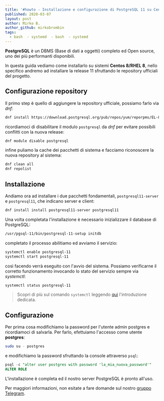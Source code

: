 ```yaml
---
title: '#howto - Installazione e configurazione di PostgreSQL 11 su Centos 8/RHEL 8'
published: 2020-03-07
layout: post
author: Mirko B.
author_github: mirkobrombin
tags:
  - bash  - systemd  - bash  - systemd
---
```

**PostgreSQL** è un DBMS (Base di dati a oggetti) completo ed Open source, uno dei più performanti disponibili.

In questa guida vediamo come installarlo su sistemi **Centos 8/RHEL 8**, nello specifico andremo ad installare la release 11 sfruttando le repository ufficiali del progetto.

## Configurazione repository
Il primo step è quello di aggiungere la repository ufficiale, possiamo farlo via *dnf*:
```bash
dnf install https://download.postgresql.org/pub/repos/yum/reporpms/EL-8-x86_64/pgdg-redhat-repo-latest.noarch.rpm
```
ricordiamoci di disabilitare il modulo `postgresql` da *dnf* per evitare possibili conflitti con la nuova release:
```bash
dnf module disable postgresql
```
infine puliamo la cache dei pacchetti di sistema e facciamo riconoscere la nuova repository al sistema:
```bash
dnf clean all
dnf repolist
```

## Installazione
Andiamo ora ad installare i due pacchetti fondamentali, `postgresql11-server` e `postgresql11`, che indicano server e client:
```bash
dnf install install postgresql11-server postgresql11
```
Una volta completata l'installazione è necessario inizializzare il database di PostgreSQL:
```bash
/usr/pgsql-11/bin/postgresql-11-setup initdb
```
completato il processo abilitiamo ed avviamo il servizio:
```bash
systemctl enable postgresql-11
systemctl start postgresql-11
```
così facendo verrà eseguito con l'avvio del sistema. Possiamo verificarne il corretto funzionamento invocando lo stato del servizio sempre via *systemctl*:
```bash
systemctl status postgresql-11
```
> Scopri di più sul comando `systemctl` leggendo <a href="https://linuxhub.it/articles/howto-introduzione-a-systemd">qui</a> l'introduzione dedicata.

## Configurazione
Per prima cosa modifichiamo la password per l'utente admin postgres e ricordiamoci di salvarla. Per farlo, efettuiamo l'accesso come utente **postgres**:
```bash
sudo su - postgres 
```
e modifichiamo la password sfruttando la console attraverso `psql`:
```sql
psql -c "alter user postgres with password 'la_mia_nuova_password'" 
ALTER ROLE
```

L'installazione è completa ed il nostro server PostgreSQL è pronto all'uso.

Per maggiori informazioni, non esitate a fare domande sul nostro [gruppo Telegram](https://t.me/linuxpeople).